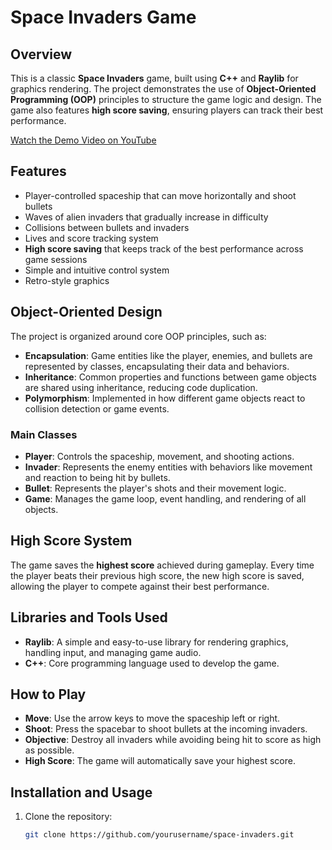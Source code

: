 
# Space Invaders Game

## Overview

This is a classic **Space Invaders** game, built using **C++** and **Raylib** for graphics rendering. The project demonstrates the use of **Object-Oriented Programming (OOP)** principles to structure the game logic and design. The game also features **high score saving**, ensuring players can track their best performance.

[Watch the Demo Video on YouTube](https://www.youtube.com/watch?v=hqaTOWEMSd4)

## Features

- Player-controlled spaceship that can move horizontally and shoot bullets
- Waves of alien invaders that gradually increase in difficulty
- Collisions between bullets and invaders
- Lives and score tracking system
- **High score saving** that keeps track of the best performance across game sessions
- Simple and intuitive control system
- Retro-style graphics

## Object-Oriented Design

The project is organized around core OOP principles, such as:

- **Encapsulation**: Game entities like the player, enemies, and bullets are represented by classes, encapsulating their data and behaviors.
- **Inheritance**: Common properties and functions between game objects are shared using inheritance, reducing code duplication.
- **Polymorphism**: Implemented in how different game objects react to collision detection or game events.
  
### Main Classes

- **Player**: Controls the spaceship, movement, and shooting actions.
- **Invader**: Represents the enemy entities with behaviors like movement and reaction to being hit by bullets.
- **Bullet**: Represents the player's shots and their movement logic.
- **Game**: Manages the game loop, event handling, and rendering of all objects.

## High Score System

The game saves the **highest score** achieved during gameplay. Every time the player beats their previous high score, the new high score is saved, allowing the player to compete against their best performance.

## Libraries and Tools Used

- **Raylib**: A simple and easy-to-use library for rendering graphics, handling input, and managing game audio.
- **C++**: Core programming language used to develop the game.

## How to Play

- **Move**: Use the arrow keys to move the spaceship left or right.
- **Shoot**: Press the spacebar to shoot bullets at the incoming invaders.
- **Objective**: Destroy all invaders while avoiding being hit to score as high as possible.
- **High Score**: The game will automatically save your highest score.

## Installation and Usage

1. Clone the repository:
   ```bash
   git clone https://github.com/yourusername/space-invaders.git
